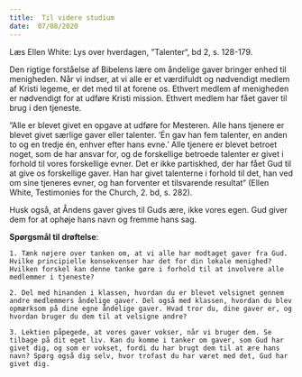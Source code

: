 ```yaml
---
title:  Til videre studium
date:  07/08/2020
---
```


Læs Ellen White: Lys over hverdagen, ”Talenter“, bd 2, s. 128-179.

Den rigtige forståelse af Bibelens lære om åndelige gaver bringer enhed til menigheden. Når vi indser, at vi alle er et værdifuldt og nødvendigt medlem af Kristi legeme, er det med til at forene os. Ethvert medlem af menigheden er nødvendigt for at udføre Kristi mission. Ethvert medlem har fået gaver til brug i den tjeneste.

”Alle er blevet givet en opgave at udføre for Mesteren. Alle hans tjenere er blevet givet særlige gaver eller talenter. ’Én gav han fem talenter, en anden to og en tredje én, enhver efter hans evne.’ Alle tjenere er blevet betroet noget, som de har ansvar for, og de forskellige betroede talenter er givet i forhold til vores forskellige evner. Det er ikke partiskhed, der har fået Gud til at give os forskellige gaver. Han har givet talenterne i forhold til det, han ved om sine tjeneres evner, og han forventer et tilsvarende resultat“ (Ellen White, Testimonies for the Church, 2. bd, s. 282).

Husk også, at Åndens gaver gives til Guds ære, ikke vores egen. Gud giver dem for at ophøje hans navn og fremme hans sag.

**Spørgsmål til drøftelse**:

`1.	Tænk nøjere over tanken om, at vi alle har modtaget gaver fra Gud. Hvilke principielle konsekvenser har det for din lokale menighed? Hvilken forskel kan denne tanke gøre i forhold til at involvere alle medlemmer i tjeneste?`

`2.	Del med hinanden i klassen, hvordan du er blevet velsignet gennem andre medlemmers åndelige gaver. Del også med klassen, hvordan du blev opmærksom på dine egne åndelige gaver. Hvad tror du, dine gaver er, og hvordan bruger du dem til at velsigne andre?`

`3.	Lektien påpegede, at vores gaver vokser, når vi bruger dem. Se tilbage på dit eget liv. Kan du komme i tanker om gaver, som Gud har givet dig, og som er vokset, fordi du har brugt dem til at ære hans navn? Spørg også dig selv, hvor trofast du har været med det, Gud har givet dig.`